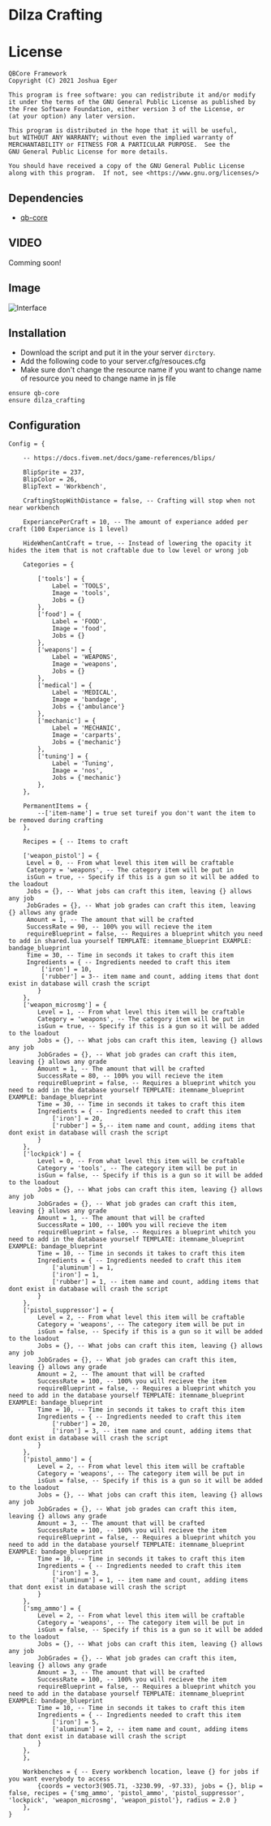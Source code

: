 # Dilza Crafting

# License

    QBCore Framework
    Copyright (C) 2021 Joshua Eger

    This program is free software: you can redistribute it and/or modify
    it under the terms of the GNU General Public License as published by
    the Free Software Foundation, either version 3 of the License, or
    (at your option) any later version.

    This program is distributed in the hope that it will be useful,
    but WITHOUT ANY WARRANTY; without even the implied warranty of
    MERCHANTABILITY or FITNESS FOR A PARTICULAR PURPOSE.  See the
    GNU General Public License for more details.

    You should have received a copy of the GNU General Public License
    along with this program.  If not, see <https://www.gnu.org/licenses/>

## Dependencies

- [qb-core](https://github.com/qbcore-framework/qb-core)

## VIDEO

Comming soon!

## Image

![Interface](https://cdn.discordapp.com/attachments/871082618815397958/919716810075557888/iMAGEN_1.png)

## Installation

- Download the script and put it in the your server `dirctory`.
- Add the following code to your server.cfg/resouces.cfg
- Make sure don't change the resource name if you want to change name of resource you need to change name in js file
```
ensure qb-core
ensure dilza_crafting
```

## Configuration
```
Config = {
    
    -- https://docs.fivem.net/docs/game-references/blips/

	BlipSprite = 237,
	BlipColor = 26,
	BlipText = 'Workbench', 
	
	CraftingStopWithDistance = false, -- Crafting will stop when not near workbench
	
	ExperiancePerCraft = 10, -- The amount of experiance added per craft (100 Experiance is 1 level)
	
	HideWhenCantCraft = true, -- Instead of lowering the opacity it hides the item that is not craftable due to low level or wrong job
	
	Categories = {
	
		['tools'] = {
			Label = 'TOOLS',
			Image = 'tools',
			Jobs = {}
		},
		['food'] = {
			Label = 'FOOD',
			Image = 'food',
			Jobs = {}
		},
		['weapons'] = {
			Label = 'WEAPONS',
			Image = 'weapons',
			Jobs = {}
		},
		['medical'] = {
			Label = 'MEDICAL',
			Image = 'bandage',
			Jobs = {'ambulance'}
		},
		['mechanic'] = {
			Label = 'MECHANIC',
			Image = 'carparts',
			Jobs = {'mechanic'}
		},
		['tuning'] = {
			Label = 'Tuning',
			Image = 'nos',
			Jobs = {'mechanic'}
		},
	},
	
	PermanentItems = { 
		--['item-name'] = true set tureif you don't want the item to be removed during crafting
	},
	
	Recipes = { -- Items to craft
	
    ['weapon_pistol'] = {
	 Level = 0, -- From what level this item will be craftable
	 Category = 'weapons', -- The category item will be put in
	 isGun = true, -- Specify if this is a gun so it will be added to the loadout
	 Jobs = {}, -- What jobs can craft this item, leaving {} allows any job
	 JobGrades = {}, -- What job grades can craft this item, leaving {} allows any grade
	 Amount = 1, -- The amount that will be crafted
	 SuccessRate = 90, -- 100% you will recieve the item
	 requireBlueprint = false, -- Requires a blueprint whitch you need to add in shared.lua yourself TEMPLATE: itemname_blueprint EXAMPLE: bandage_blueprint
	 Time = 30, -- Time in seconds it takes to craft this item
	 Ingredients = { -- Ingredients needed to craft this item
		 ['iron'] = 10,
		 ['rubber'] = 3-- item name and count, adding items that dont exist in database will crash the script
	    }
    },
	['weapon_microsmg'] = {
		Level = 1, -- From what level this item will be craftable
		Category = 'weapons', -- The category item will be put in
		isGun = true, -- Specify if this is a gun so it will be added to the loadout
		Jobs = {}, -- What jobs can craft this item, leaving {} allows any job
		JobGrades = {}, -- What job grades can craft this item, leaving {} allows any grade
		Amount = 1, -- The amount that will be crafted
		SuccessRate = 80, -- 100% you will recieve the item
		requireBlueprint = false, -- Requires a blueprint whitch you need to add in the database yourself TEMPLATE: itemname_blueprint EXAMPLE: bandage_blueprint
		Time = 30, -- Time in seconds it takes to craft this item
		Ingredients = { -- Ingredients needed to craft this item
			['iron'] = 20,
			['rubber'] = 5,-- item name and count, adding items that dont exist in database will crash the script
		}
	},
	['lockpick'] = {
		Level = 0, -- From what level this item will be craftable
		Category = 'tools', -- The category item will be put in
		isGun = false, -- Specify if this is a gun so it will be added to the loadout
		Jobs = {}, -- What jobs can craft this item, leaving {} allows any job
		JobGrades = {}, -- What job grades can craft this item, leaving {} allows any grade
		Amount = 1, -- The amount that will be crafted
		SuccessRate = 100, -- 100% you will recieve the item
		requireBlueprint = false, -- Requires a blueprint whitch you need to add in the database yourself TEMPLATE: itemname_blueprint EXAMPLE: bandage_blueprint
		Time = 10, -- Time in seconds it takes to craft this item
		Ingredients = { -- Ingredients needed to craft this item
			['aluminum'] = 1,
			['iron'] = 1,
			['rubber'] = 1, -- item name and count, adding items that dont exist in database will crash the script
		}
	}, 
	['pistol_suppressor'] = {
		Level = 2, -- From what level this item will be craftable
		Category = 'weapons', -- The category item will be put in
		isGun = false, -- Specify if this is a gun so it will be added to the loadout
		Jobs = {}, -- What jobs can craft this item, leaving {} allows any job
		JobGrades = {}, -- What job grades can craft this item, leaving {} allows any grade
		Amount = 2, -- The amount that will be crafted
		SuccessRate = 100, -- 100% you will recieve the item
		requireBlueprint = false, -- Requires a blueprint whitch you need to add in the database yourself TEMPLATE: itemname_blueprint EXAMPLE: bandage_blueprint
		Time = 10, -- Time in seconds it takes to craft this item
		Ingredients = { -- Ingredients needed to craft this item
			['rubber'] = 20,
			['iron'] = 3, -- item name and count, adding items that dont exist in database will crash the script
		}
	},
	['pistol_ammo'] = {
		Level = 2, -- From what level this item will be craftable
		Category = 'weapons', -- The category item will be put in
		isGun = false, -- Specify if this is a gun so it will be added to the loadout
		Jobs = {}, -- What jobs can craft this item, leaving {} allows any job
		JobGrades = {}, -- What job grades can craft this item, leaving {} allows any grade
		Amount = 3, -- The amount that will be crafted
		SuccessRate = 100, -- 100% you will recieve the item
		requireBlueprint = false, -- Requires a blueprint whitch you need to add in the database yourself TEMPLATE: itemname_blueprint EXAMPLE: bandage_blueprint
		Time = 10, -- Time in seconds it takes to craft this item
		Ingredients = { -- Ingredients needed to craft this item
			['iron'] = 3,
			['aluminum'] = 1, -- item name and count, adding items that dont exist in database will crash the script
		}
	},
	['smg_ammo'] = {
		Level = 2, -- From what level this item will be craftable
		Category = 'weapons', -- The category item will be put in
		isGun = false, -- Specify if this is a gun so it will be added to the loadout
		Jobs = {}, -- What jobs can craft this item, leaving {} allows any job
		JobGrades = {}, -- What job grades can craft this item, leaving {} allows any grade
		Amount = 3, -- The amount that will be crafted
		SuccessRate = 100, -- 100% you will recieve the item
		requireBlueprint = false, -- Requires a blueprint whitch you need to add in the database yourself TEMPLATE: itemname_blueprint EXAMPLE: bandage_blueprint
		Time = 10, -- Time in seconds it takes to craft this item
		Ingredients = { -- Ingredients needed to craft this item
			['iron'] = 5,
			['aluminum'] = 2, -- item name and count, adding items that dont exist in database will crash the script
		}
	},
	},
	
	Workbenches = { -- Every workbench location, leave {} for jobs if you want everybody to access
		{coords = vector3(905.71, -3230.99, -97.33), jobs = {}, blip = false, recipes = {'smg_ammo', 'pistol_ammo', 'pistol_suppressor', 'lockpick', 'weapon_microsmg', 'weapon_pistol'}, radius = 2.0 }
	},
}
```
